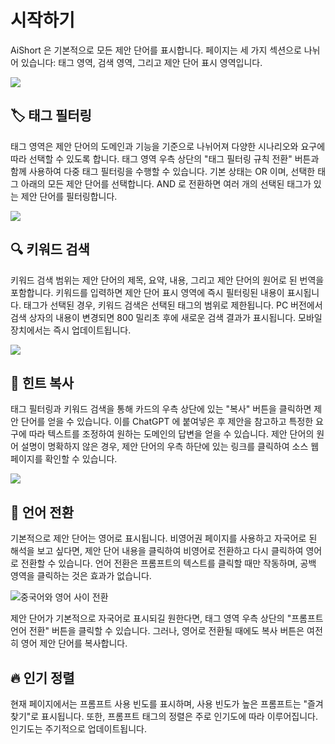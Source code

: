 # 시작하기

AiShort 은 기본적으로 모든 제안 단어를 표시합니다. 페이지는 세 가지 섹션으로 나뉘어 있습니다: 태그 영역, 검색 영역, 그리고 제안 단어 표시 영역입니다.

![](https://img.newzone.top/2023-06-05-20-44-19.png?imageMogr2/format/webp)

## 🏷️ 태그 필터링

태그 영역은 제안 단어의 도메인과 기능을 기준으로 나뉘어져 다양한 시나리오와 요구에 따라 선택할 수 있도록 합니다. 태그 영역 우측 상단의 "태그 필터링 규칙 전환" 버튼과 함께 사용하여 다중 태그 필터링을 수행할 수 있습니다. 기본 상태는 OR 이며, 선택한 태그 아래의 모든 제안 단어를 선택합니다. AND 로 전환하면 여러 개의 선택된 태그가 있는 제안 단어를 필터링합니다.

![](https://img.newzone.top/2023-06-05-20-50-19.png?imageMogr2/format/webp)

## 🔍 키워드 검색

키워드 검색 범위는 제안 단어의 제목, 요약, 내용, 그리고 제안 단어의 원어로 된 번역을 포함합니다. 키워드를 입력하면 제안 단어 표시 영역에 즉시 필터링된 내용이 표시됩니다. 태그가 선택된 경우, 키워드 검색은 선택된 태그의 범위로 제한됩니다. PC 버전에서 검색 상자의 내용이 변경되면 800 밀리초 후에 새로운 검색 결과가 표시됩니다. 모바일 장치에서는 즉시 업데이트됩니다.

![](https://img.newzone.top/2023-06-05-20-58-07.png?imageMogr2/format/webp)

## 🔬 힌트 복사

태그 필터링과 키워드 검색을 통해 카드의 우측 상단에 있는 "복사" 버튼을 클릭하면 제안 단어를 얻을 수 있습니다. 이를 ChatGPT 에 붙여넣은 후 제안을 참고하고 특정한 요구에 따라 텍스트를 조정하여 원하는 도메인의 답변을 얻을 수 있습니다. 제안 단어의 원어 설명이 명확하지 않은 경우, 제안 단어의 우측 하단에 있는 링크를 클릭하여 소스 웹페이지를 확인할 수 있습니다.

![](https://img.newzone.top/2023-06-11-17-14-07.png?imageMogr2/format/webp)

## 💬 언어 전환

기본적으로 제안 단어는 영어로 표시됩니다. 비영어권 페이지를 사용하고 자국어로 된 해석을 보고 싶다면, 제안 단어 내용을 클릭하여 비영어로 전환하고 다시 클릭하여 영어로 전환할 수 있습니다. 언어 전환은 프롬프트의 텍스트를 클릭할 때만 작동하며, 공백 영역을 클릭하는 것은 효과가 없습니다.

![중국어와 영어 사이 전환](http://img.newzone.top/chatgptshortcut_encn.gif)

제안 단어가 기본적으로 자국어로 표시되길 원한다면, 태그 영역 우측 상단의 "프롬프트 언어 전환" 버튼을 클릭할 수 있습니다. 그러나, 영어로 전환될 때에도 복사 버튼은 여전히 영어 제안 단어를 복사합니다.

## 🔥 인기 정렬

현재 페이지에서는 프롬프트 사용 빈도를 표시하며, 사용 빈도가 높은 프롬프트는 "즐겨찾기"로 표시됩니다. 또한, 프롬프트 태그의 정렬은 주로 인기도에 따라 이루어집니다. 인기도는 주기적으로 업데이트됩니다.
